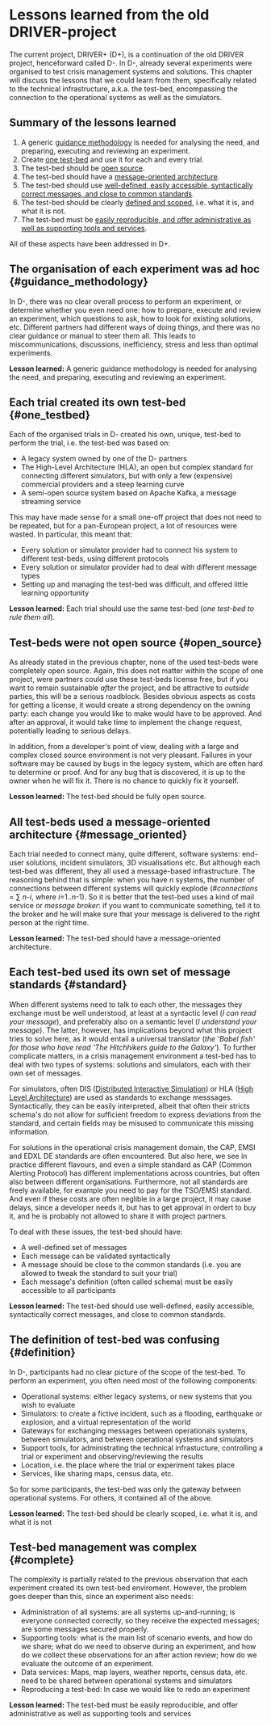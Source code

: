 # Lessons learned from the old DRIVER-project

The current project, DRIVER+ (D+), is a continuation of the old DRIVER project, henceforward called D-. In D-, already several experiments were organised to test crisis management systems and solutions. This chapter will discuss the lessons that we could learn from them, specifically related to the technical infrastructure, a.k.a. the test-bed, encompassing the connection to the operational systems as well as the simulators.

## Summary of the lessons learned

1. A generic [guidance methodology](#guidance_methodology) is needed for analysing the need, and preparing, executing and reviewing an experiment.
2. Create [one test-bed](#one_testbed) and use it for each and every trial.
3. The test-bed should be [open source](#open_source).
4. The test-bed should have a [message-oriented architecture](#message_oriented).
5. The test-bed should use [well-defined, easily accessible, syntactically correct messages, and close to common standards](#standard).
6. The test-bed should be clearly [defined and scoped](#definition), i.e. what it is, and what it is not.
7. The test-bed must be [easily reproducible, and offer administrative as well as supporting tools and services](#complete).

All of these aspects have been addressed in D+.

## The organisation of each experiment was ad hoc {#guidance_methodology}
In D-, there was no clear overall process to perform an experiment, or determine whether you even need one: how to prepare, execute and review an experiment, which questions to ask, how to look for existing solutions, etc. Different partners had different ways of doing things, and there was no clear guidance or manual to steer them all. This leads to miscommunications, discussions, inefficiency, stress and less than optimal experiments.

**Lesson learned:** A generic guidance methodology is needed for analysing the need, and preparing, executing and reviewing an experiment.

## Each trial created its own test-bed {#one_testbed}

Each of the organised trials in D- created his own, unique, test-bed to perform the trial, i.e. the test-bed was based on:
- A legacy system owned by one of the D- partners
- The High-Level Architecture (HLA), an open but complex standard for connecting different simulators, but with only a few (expensive) commercial providers and a steep learning curve
- A semi-open source system based on Apache Kafka, a message streaming service

 This may have made sense for a small one-off project that does not need to be repeated, but for a pan-European project, a lot of resources were wasted. In particular, this meant that:
- Every solution or simulator provider had to connect his system to different test-beds, using different protocols
- Every solution or simulator provider had to deal with different message types
- Setting up and managing the test-bed was difficult, and offered little learning opportunity

**Lesson learned:** Each trial should use the same test-bed (*one test-bed to rule them all*).

## Test-beds were not open source {#open_source}

As already stated in the previous chapter, none of the used test-beds were completely open source. Again, this does not matter within the scope of one project, were partners could use these test-beds license free, but if you want to remain sustainable *after* the project, and be attractive to *outside* parties, this will be a serious roadblock. Besides obvious aspects as costs for getting a license, it would create a strong dependency on the owning party: each change you would like to make would have to be approved. And after an approval, it would take time to implement the change request, potentially leading to serious delays.

In addition, from a developer's point of view, dealing with a large and complex closed source environment is not very pleasant. Failures in your software may be caused by bugs in the legacy system, which are often hard to determine or proof. And for any bug that is discovered, it is up to the owner when he will fix it. There is no chance to quickly fix it yourself.

**Lesson learned:** The test-bed should be fully open source.

## All test-beds used a message-oriented architecture {#message_oriented}

Each trial needed to connect many, quite different, software systems: end-user solutions, incident simulators, 3D visualisations etc. But although each test-bed was different, they all used a message-based infrastructure. The reasoning behind that is simple: when you have *n* systems, the number of connections between different systems will quickly explode (*#connections* = &sum; *n-i*, where *i*=1..*n*-1). So it is better that the test-bed uses a kind of mail service or *message broker*: if you want to communicate something, tell it to the broker and he will make sure that your message is delivered to the right person at the right time.

**Lesson learned:** The test-bed should have a message-oriented architecture.

## Each test-bed used its own set of message standards {#standard}

When different systems need to talk to each other, the messages they exchange must be well understood, at least at a syntactic level (*I can read your message*), and preferably also on a semantic level (*I understand your message*). The latter, however, has implications beyond what this project tries to solve here, as it would entail a universal translator (*the 'Babel fish' for those who have read 'The Hitchhikers guide to the Galaxy'*). To further complicate matters, in a crisis management environment a test-bed has to deal with two types of systems: solutions and simulators, each with their own set of messages.

For simulators, often DIS ([Distributed Interactive Simulation](https://en.wikipedia.org/wiki/Distributed_Interactive_Simulation)) or HLA ([High Level Architecture](https://en.wikipedia.org/wiki/High-level_architecture)) are used as standards to exchange messsages. Syntactically, they can be easily interpreted, albeit that often their stricts schema's do not allow for sufficient freedom to express deviations from the standard, and certain fields may be misused to communicate this missing information.

For solutions in the operational crisis management domain, the CAP, EMSI and EDXL DE standards are often encountered. But also here, we see in practice different flavours, and even a simple standard as CAP (Common Alerting Protocol) has different implementations across countries, but often also between different organisations. Furthermore, not all standards are freely available, for example you need to pay for the TSO/EMSI standard. And even if these costs are often neglible in a large project, it may cause delays, since a developer needs it, but has to get approval in ordert to buy it, and he is probably not allowed to share it with project partners.

To deal with these issues, the test-bed should have:
- A well-defined set of messages
- Each message can be validated syntactically
- A message should be close to the common standards (i.e. you are allowed to tweak the standard to suit your trial)
- Each message's definition (often called schema) must be easily accessible to all participants

**Lesson learned:** The test-bed should use well-defined, easily accessible, syntactically correct messages, and close to common standards.

## The definition of test-bed was confusing {#definition}

In D-, participants had no clear picture of the scope of the test-bed. To perform an experiment, you often need most of the following components:
- Operational systems: either legacy systems, or new systems that you wish to evaluate
- Simulators: to create a fictive incident, such as a flooding, earthquake or explosion, and a virtual representation of the world
- Gateways for exchanging messages between operationals systems, between simulators, and between operational systems and simulators
- Support tools, for administrating the technical infrastucture, controlling a trial or experiment and observing/reviewing the results
- Location, i.e. the place where the trial or experiment takes place
- Services, like sharing maps, census data, etc.

So for some participants, the test-bed was only the gateway between operational systems. For others, it contained all of the above.

**Lesson learned:** The test-bed should be clearly scoped, i.e. what it is, and what it is not

## Test-bed management was complex {#complete}

The complexity is partially related to the previous observation that each experiment created its own test-bed enviroment. However, the problem goes deeper than this, since an experiment also needs:
- Administration of all systems: are all systems up-and-running; is everyone connected correctly, so they receive the expected messages; are some messages secured properly.
- Supporting tools: what is the main list of scenario events, and how do we share; what do we need to observe during an experiment, and how do we collect these observations for an after action review; how do we evaluate the outcome of an experiment.
- Data services: Maps, map layers, weather reports, census data, etc. need to be shared between operational systems and simulators
- Reproducing a test-bed: In case we would like to redo an experiment

**Lesson learned:** The test-bed must be easily reproducible, and offer administrative as well as supporting tools and services


